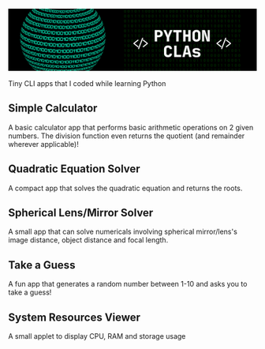 ![Header](repo-header.png)

Tiny CLI apps that I coded while learning Python

## Simple Calculator
A basic calculator app that performs basic arithmetic operations on 2 given numbers. The division function even returns the quotient (and remainder wherever applicable)!

## Quadratic Equation Solver
A compact app that solves the quadratic equation and returns the roots.

## Spherical Lens/Mirror Solver
A small app that can solve numericals involving spherical mirror/lens's image distance, object distance and focal length.

## Take a Guess
A fun app that generates a random number between 1-10 and asks you to take a guess!

## System Resources Viewer
A small applet to display CPU, RAM and storage usage
